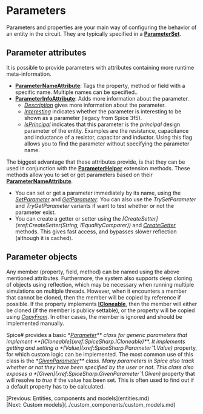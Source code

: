 # Parameters

Parameters and properties are your main way of configuring the behavior of an entity in the circuit. They are typically specified in a **[ParameterSet](xref:SpiceSharp.ParameterSet)**.

## Parameter attributes
It is possible to provide parameters with attributes containing more runtime meta-information.

- **[ParameterNameAttribute](xref:SpiceSharp.Attributes.ParameterNameAttribute)**: Tags the property, method or field with a specific name. Multiple names can be specified..
- **[ParameterInfoAttribute](xref:SpiceSharp.Attributes.ParameterInfoAttribute)**: Adds more information about the parameter.
  - *[Description](xref:SpiceSharp.Attributes.ParameterInfoAttribute#SpiceSharp_Attributes_ParameterInfoAttribute_Description)* gives more information about the parameter.
  - *[Interesting](xref:SpiceSharp.Attributes.ParameterInfoAttribute#SpiceSharp_Attributes_ParameterInfoAttribute_Interesting)* indicates whether the parameter is interesting to be shown as a parameter (legacy from Spice 3f5).
  - *[IsPrincipal](xref:SpiceSharp.Attributes.ParameterInfoAttribute#SpiceSharp_Attributes_ParameterInfoAttribute_IsPrincipal)* indicates that this parameter is the *principal* design parameter of the entity. Examples are the resistance, capacitance and inductance of a resistor, capacitor and inductor. Using this flag allows you to find the parameter without specifying the parameter name.

The biggest advantage that these attributes provide, is that they can be used in conjunction with the **[ParameterHelper](xref:SpiceSharp.ParameterHelper)** extension methods. These methods allow you to set or get parameters based on their **[ParameterNameAttribute](xref:SpiceSharp.Attributes.ParameterNameAttribute)**.
- You can set or get a parameter immediately by its name, using the *[SetParameter](xref:SpiceSharp.ParameterHelper.SetParameter(System.Object,System.String,System.Collections.Generic.IEqualityComparer{System.String}))* and *[GetParameter](xref:SpiceSharp.ParameterHelper.GetParameter``1(System.Object,System.String,System.Collections.Generic.IEqualityComparer{System.String}))*. You can also use the *TrySetParameter* and *TryGetParameter* variants if want to test whether or not the parameter exist.
- You can create a getter or setter using the *[CreateSetter](xref:CreateSetter<T>(String, IEqualityComparer<String>))* and *[CreateGetter](xref:SpiceSharp.Behaviors.Behavior.CreateGetter``1(SpiceSharp.Simulations.Simulation,System.String,System.Collections.Generic.IEqualityComparer{System.String}))* methods. This gives fast access, and bypasses slower reflection (although it is cached).

## Parameter objects
Any member (property, field, method) can be named using the above mentioned attributes. Furthermore, the system also supports deep cloning of objects using reflection, which may be necessary when running multiple simulations on multiple threads. However, when it encounters a member that cannot be cloned, then the member will be copied by reference if possible. If the property implements **[ICloneable](xref:SpiceSharp.ICloneable)**, then the member will either be cloned (if the member is publicy settable), or the property will be copied using *[CopyFrom](xref:SpiceSharp.ICloneable.CopyFrom(SpiceSharp.ICloneable))*. In other cases, the member is ignored and should be implemented manually.

Spice# provides a basic **[Parameter<T>](xref:SpiceSharp.Parameter`1)** class for generic parameters that implement **[ICloneable](xref:SpiceSharp.ICloneable)**. It implements getting and setting a *[Value](xref:SpiceSharp.Parameter`1.Value)* property, for which custom logic can be implemented. The most common use of this class is the **[GivenParameter](xref:SpiceSharp.GivenParameter`1)** class. Many parameters in Spice also track whether or not they have been specified by the user or not. This class also exposes a *[Given](xref:SpiceSharp.GivenParameter`1.Given)* property that will resolve to *true* if the value has been set. This is often used to find out if a default property has to be calculated.

<div class="pull-left">[Previous: Entities, components and models](entities.md)</div> <div class="pull-right">[Next: Custom models](../custom_components/custom_models.md)</div>
